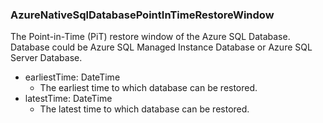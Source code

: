 ### AzureNativeSqlDatabasePointInTimeRestoreWindow
The Point-in-Time (PiT) restore window of the Azure SQL Database. Database could be Azure SQL Managed Instance Database or Azure SQL Server Database.

- earliestTime: DateTime
  - The earliest time to which database can be restored.
- latestTime: DateTime
  - The latest time to which database can be restored.
